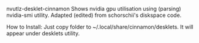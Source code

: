 nvutlz-desklet-cinnamon 
Shows nvidia gpu utilisation using (parsing) nvidia-smi utility.
Adapted (edited) from schorschii's diskspace code.

How to Install: 
Just copy folder to ~/.local/share/cinnamon/desklets. It will appear under desklets utility. 


